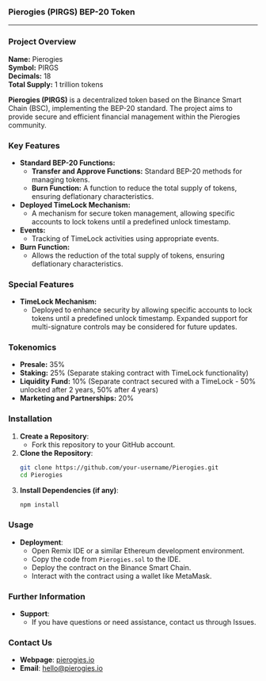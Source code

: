 ### **Pierogies (PIRGS) BEP-20 Token**

---

### **Project Overview**
**Name:** Pierogies  
**Symbol:** PIRGS  
**Decimals:** 18  
**Total Supply:** 1 trillion tokens  

**Pierogies (PIRGS)** is a decentralized token based on the Binance Smart Chain (BSC), implementing the BEP-20 standard. The project aims to provide secure and efficient financial management within the Pierogies community.

### **Key Features**
- **Standard BEP-20 Functions:**
  - **Transfer and Approve Functions:** Standard BEP-20 methods for managing tokens.
  - **Burn Function:** A function to reduce the total supply of tokens, ensuring deflationary characteristics.
- **Deployed TimeLock Mechanism:** 
  - A mechanism for secure token management, allowing specific accounts to lock tokens until a predefined unlock timestamp.
- **Events:** 
  - Tracking of TimeLock activities using appropriate events.
- **Burn Function:** 
  - Allows the reduction of the total supply of tokens, ensuring deflationary characteristics.

### **Special Features**
- **TimeLock Mechanism:** 
  - Deployed to enhance security by allowing specific accounts to lock tokens until a predefined unlock timestamp. Expanded support for multi-signature controls may be considered for future updates.

### **Tokenomics**
- **Presale:** 35%
- **Staking:** 25% (Separate staking contract with TimeLock functionality)
- **Liquidity Fund:** 10% (Separate contract secured with a TimeLock - 50% unlocked after 2 years, 50% after 4 years)
- **Marketing and Partnerships:** 20%

### **Installation**
1. **Create a Repository**: 
   - Fork this repository to your GitHub account.
2. **Clone the Repository**:
   ```bash
   git clone https://github.com/your-username/Pierogies.git
   cd Pierogies
   ```
3. **Install Dependencies (if any)**:
   ```bash
   npm install
   ```

### **Usage**
- **Deployment**:
  - Open Remix IDE or a similar Ethereum development environment.
  - Copy the code from `Pierogies.sol` to the IDE.
  - Deploy the contract on the Binance Smart Chain.
  - Interact with the contract using a wallet like MetaMask.

### **Further Information**
- **Support**: 
  - If you have questions or need assistance, contact us through Issues.

### **Contact Us**
- **Webpage**: [pierogies.io](https://pierogies.io)
- **Email**: hello@pierogies.io
